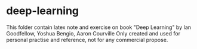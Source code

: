 # deep-learning
This folder contain latex note and exercise on book "Deep Learning" by Ian Goodfellow, Yoshua Bengio, Aaron Courville
Only created and used for personal practise and reference, not for any commercial propose. 
